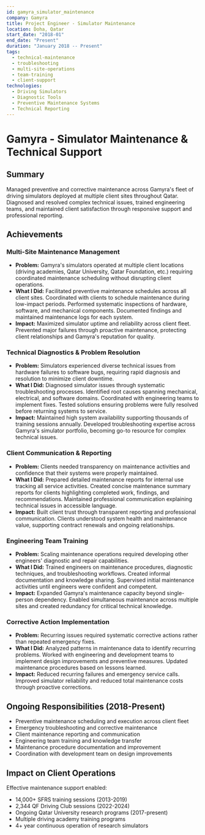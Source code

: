 ```yaml
---
id: gamyra_simulator_maintenance
company: Gamyra
title: Project Engineer - Simulator Maintenance
location: Doha, Qatar
start_date: "2018-01"
end_date: "Present"
duration: "January 2018 -- Present"
tags:
  - technical-maintenance
  - troubleshooting
  - multi-site-operations
  - team-training
  - client-support
technologies:
  - Driving Simulators
  - Diagnostic Tools
  - Preventive Maintenance Systems
  - Technical Reporting
---
```


# Gamyra - Simulator Maintenance & Technical Support

## Summary
Managed preventive and corrective maintenance across Gamyra's fleet of driving simulators deployed at multiple client sites throughout Qatar. Diagnosed and resolved complex technical issues, trained engineering teams, and maintained client satisfaction through responsive support and professional reporting.

## Achievements

### Multi-Site Maintenance Management
- **Problem:** Gamyra's simulators operated at multiple client locations (driving academies, Qatar University, Qatar Foundation, etc.) requiring coordinated maintenance scheduling without disrupting client operations.
- **What I Did:** Facilitated preventive maintenance schedules across all client sites. Coordinated with clients to schedule maintenance during low-impact periods. Performed systematic inspections of hardware, software, and mechanical components. Documented findings and maintained maintenance logs for each system.
- **Impact:** Maximized simulator uptime and reliability across client fleet. Prevented major failures through proactive maintenance, protecting client relationships and Gamyra's reputation for quality.

### Technical Diagnostics & Problem Resolution
- **Problem:** Simulators experienced diverse technical issues from hardware failures to software bugs, requiring rapid diagnosis and resolution to minimize client downtime.
- **What I Did:** Diagnosed simulator issues through systematic troubleshooting processes. Identified root causes spanning mechanical, electrical, and software domains. Coordinated with engineering teams to implement fixes. Tested solutions ensuring problems were fully resolved before returning systems to service.
- **Impact:** Maintained high system availability supporting thousands of training sessions annually. Developed troubleshooting expertise across Gamyra's simulator portfolio, becoming go-to resource for complex technical issues.

### Client Communication & Reporting
- **Problem:** Clients needed transparency on maintenance activities and confidence that their systems were properly maintained.
- **What I Did:** Prepared detailed maintenance reports for internal use tracking all service activities. Created concise maintenance summary reports for clients highlighting completed work, findings, and recommendations. Maintained professional communication explaining technical issues in accessible language.
- **Impact:** Built client trust through transparent reporting and professional communication. Clients understood system health and maintenance value, supporting contract renewals and ongoing relationships.

### Engineering Team Training
- **Problem:** Scaling maintenance operations required developing other engineers' diagnostic and repair capabilities.
- **What I Did:** Trained engineers on maintenance procedures, diagnostic techniques, and troubleshooting workflows. Created informal documentation and knowledge sharing. Supervised initial maintenance activities until engineers were confident and competent.
- **Impact:** Expanded Gamyra's maintenance capacity beyond single-person dependency. Enabled simultaneous maintenance across multiple sites and created redundancy for critical technical knowledge.

### Corrective Action Implementation
- **Problem:** Recurring issues required systematic corrective actions rather than repeated emergency fixes.
- **What I Did:** Analyzed patterns in maintenance data to identify recurring problems. Worked with engineering and development teams to implement design improvements and preventive measures. Updated maintenance procedures based on lessons learned.
- **Impact:** Reduced recurring failures and emergency service calls. Improved simulator reliability and reduced total maintenance costs through proactive corrections.

## Ongoing Responsibilities (2018-Present)
- Preventive maintenance scheduling and execution across client fleet
- Emergency troubleshooting and corrective maintenance
- Client maintenance reporting and communication
- Engineering team training and knowledge transfer
- Maintenance procedure documentation and improvement
- Coordination with development team on design improvements

## Impact on Client Operations
Effective maintenance support enabled:
- 14,000+ SFRS training sessions (2013-2019)
- 2,344 QF Driving Club sessions (2022-2024)
- Ongoing Qatar University research programs (2017-present)
- Multiple driving academy training programs
- 4+ year continuous operation of research simulators
